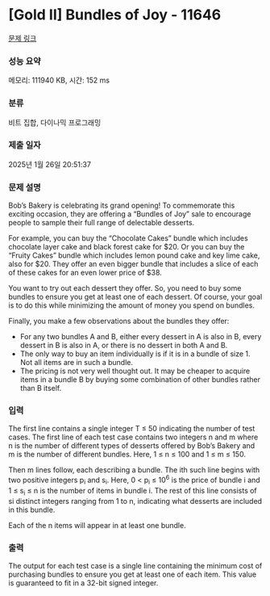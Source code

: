 # [Gold II] Bundles of Joy - 11646 

[문제 링크](https://www.acmicpc.net/problem/11646) 

### 성능 요약

메모리: 111940 KB, 시간: 152 ms

### 분류

비트 집합, 다이나믹 프로그래밍

### 제출 일자

2025년 1월 26일 20:51:37

### 문제 설명

<p>Bob’s Bakery is celebrating its grand opening! To commemorate this exciting occasion, they are offering a “Bundles of Joy” sale to encourage people to sample their full range of delectable desserts.</p>

<p>For example, you can buy the “Chocolate Cakes” bundle which includes chocolate layer cake and black forest cake for <span>$</span>20. Or you can buy the “Fruity Cakes” bundle which includes lemon pound cake and key lime cake, also for <span>$</span>20. They offer an even bigger bundle that includes a slice of each of these cakes for an even lower price of <span>$</span>38.</p>

<p>You want to try out each dessert they offer. So, you need to buy some bundles to ensure you get at least one of each dessert. Of course, your goal is to do this while minimizing the amount of money you spend on bundles.</p>

<p>Finally, you make a few observations about the bundles they offer:</p>

<ul>
	<li>For any two bundles A and B, either every dessert in A is also in B, every dessert in B is also in A, or there is no dessert in both A and B.</li>
	<li>The only way to buy an item individually is if it is in a bundle of size 1. Not all items are in such a bundle.</li>
	<li>The pricing is not very well thought out. It may be cheaper to acquire items in a bundle B by buying some combination of other bundles rather than B itself.</li>
</ul>

### 입력 

 <p>The first line contains a single integer T ≤ 50 indicating the number of test cases. The first line of each test case contains two integers n and m where n is the number of different types of desserts offered by Bob’s Bakery and m is the number of different bundles. Here, 1 ≤ n ≤ 100 and 1 ≤ m ≤ 150.</p>

<p>Then m lines follow, each describing a bundle. The ith such line begins with two positive integers p<sub>i</sub> and s<sub>i</sub>. Here, 0 < p<sub>i</sub> ≤ 10<sup>6</sup> is the price of bundle i and 1 ≤ s<sub>i</sub> ≤ n is the number of items in bundle i. The rest of this line consists of si distinct integers ranging from 1 to n, indicating what desserts are included in this bundle.</p>

<p>Each of the n items will appear in at least one bundle.</p>

### 출력 

 <p>The output for each test case is a single line containing the minimum cost of purchasing bundles to ensure you get at least one of each item. This value is guaranteed to fit in a 32-bit signed integer.</p>

